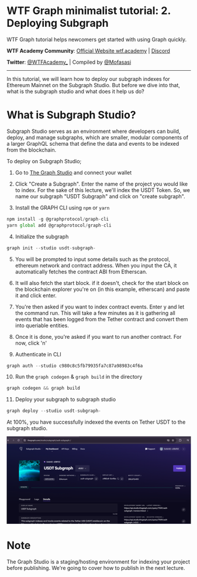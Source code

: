 # WTF Graph minimalist tutorial: 2. Deploying Subgraph

WTF Graph tutorial helps newcomers get started with using Graph quickly.

**WTF Academy Community**: [Official Website wtf.academy](https://wtf.academy) | [Discord](https://discord.gg/5akcruXrsk)

**Twitter**: [@WTFAcademy_](https://twitter.com/WTFAcademy_) | Compiled by [@Mofasasi](https://twitter.com/mofasasi)

---

In this tutorial, we will learn how to deploy our subgraph indexes for Ethereum Mainnet on the Subgraph Studio. But before we dive into that, what is the subgraph studio and what does it help us do?

# What is Subgraph Studio?

Subgraph Studio serves as an environment where developers can build, deploy, and manage subgraphs, which are smaller, modular components of a larger GraphQL schema that define the data and events to be indexed from the blockchain.

To deploy on Subgraph Studio;

1. Go to [The Graph Studio](thegraphstudio.com/studio) and connect your wallet

2. Click "Create a Subgraph". Enter the name of the project you would like to index. For the sake of this lecture, we'll index the USDT Token. So, we name our subgraph "USDT Subgraph" and click on "create subgraph".

3.  Install the GRAPH CLI using `npm` or `yarn`

```javascript
npm install -g @graphprotocol/graph-cli
yarn global add @graphprotocol/graph-cli
```

4. Initialize the subgraph

```javascript
graph init --studio usdt-subgraph-
```

5. You will be prompted to input some details such as the protocol, ethereum network and contract address. When you input the CA, it automatically fetches the contract ABI from Etherscan.

6. It will also fetch the start block. if it doesn't, check for the start block on the blockchain explorer you're on (in this example, etherscan) and paste it and click enter.

7. You're then asked if you want to index contract events. Enter y and let the command run. This will take a few minutes as it is gathering all events that has been logged from the Tether contract and convert them into queriable entities.

8. Once it is done, you're asked if you want to run another contract. For now, click 'n'

9. Authenticate in CLI

```javascript
graph auth --studio c980c8c5fb79935fa7c87a98983c4f6a
```

10. Run the `graph codegen` & `graph build` in the directory

```javascript
graph codegen && graph build
```

11. Deploy your subgraph to subgraph studio

```javascript
graph deploy --studio usdt-subgraph-
```
At 100%, you have successfully indexed the events on Tether USDT to the subgraph studio.

![uploaded](./img/2-2.png)

# Note

The Graph Studio is a staging/hosting environment for indexing your project before publishing. We're going to cover how to publish in the next lecture. 
